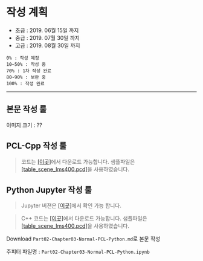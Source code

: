 # 작성 계획 

- 초급 : 2019. 06월 15일 까지 
- 중급 : 2019. 07월 30일 까지 
- 고급 : 2019. 08월 30일 까지 

```
0% : 작성 예정 
10~50% : 작성 중 
70% : 1차 작성 완료 
80~90% : 보완 중
100% : 작성 완료 
```

---

## 본문 작성 룰 

이미지 크기 : ??



## PCL-Cpp 작성 룰 



> 코드는 [[이곳]](https://github.com/adioshun/gitBook_Tutorial_PCL/blob/master/Beginner/Part01-Chapter02-PCL-Cpp.cpp)에서 다운로드 가능합니다. 샘플파일은 [[table_scene_lms400.pcd]](https://raw.githubusercontent.com/adioshun/gitBook_Tutorial_PCL/master/Beginner/sample/table_scene_lms400.pcd )을 사용하였습니다. 



## Python Jupyter 작성 룰 




> Jupyter 버젼은 [[이곳]](https://github.com/adioshun/gitBook_Tutorial_PCL/blob/master/Beginner/Part01-Chapter01-PCL-Python.ipynb)에서 확인 가능 합니다. 

> C++ 코드는 [[이곳]](https://github.com/adioshun/gitBook_Tutorial_PCL/blob/master/Beginner/Part01-Chapter02-Downsampling-PCL-Cpp.cpp)에서 다운로드 가능합니다. 샘플파일은 [[table_scene_lms400.pcd]](https://raw.githubusercontent.com/adioshun/gitBook_Tutorial_PCL/master/Beginner/sample/table_scene_lms400.pcd )을 사용하였습니다.  


Download `Part02-Chapter03-Normal-PCL-Python.md`로 본문 작성 

주피터 파일명 : `Part02-Chapter03-Normal-PCL-Python.ipynb`

